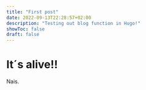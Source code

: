 ```yaml
---
title: "First post"
date: 2022-09-13T22:28:57+02:00
description: "Testing out blog function in Hugo!"
showToc: false
draft: false
---
```


# It´s alive!!

Nais.
